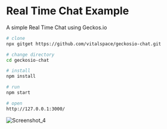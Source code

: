 # Real Time Chat Example

A simple Real Time Chat using Geckos.io

```bash
# clone
npx gitget https://github.com/vitalspace/geckosio-chat.git

# change directory
cd geckosio-chat

# install
npm install

# run
npm start

# open
http://127.0.0.1:3000/
```

![Screenshot_4](https://user-images.githubusercontent.com/29004070/151739961-d151afe4-e5f8-4166-adbe-11a6b263d657.png)
